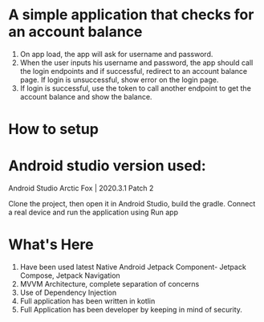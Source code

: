 # A simple application that checks for an account balance

1. On app load, the app will ask for username and password.
2. When the user inputs his username and password, the app should call the login endpoints and if  successful, redirect to an account balance page.
If login is unsuccessful, show error on the login page.
3. If login is successful, use the token to call another endpoint to get the account balance and show the  balance.


# How to setup

# Android studio version used:
Android Studio Arctic Fox | 2020.3.1 Patch 2

Clone the project, then open it in Android Studio, build the gradle.
Connect a real device and run the application using Run app


# What's Here
1. Have been used latest Native Android Jetpack Component- Jetpack Compose, Jetpack Navigation
2. MVVM Architecture, complete separation of concerns
3. Use of Dependency Injection
4. Full application has been written in kotlin
5. Full Application has been developer by keeping in mind of security.




